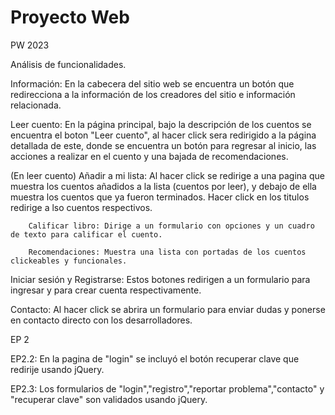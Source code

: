 # Proyecto Web
 PW 2023

 Análisis de funcionalidades.

 Información: En la cabecera del sitio web se encuentra un botón que redirecciona a la información de los creadores del sitio e información relacionada.

 Leer cuento: En la página principal, bajo la descripción de los cuentos se encuentra el boton "Leer cuento", al hacer click sera redirigido
 a la página detallada de este, donde se encuentra un botón para regresar al inicio, las acciones a realizar en el cuento y una bajada de recomendaciones.

 (En leer cuento)
        Añadir a mi lista: Al hacer click se redirige a una pagina que muestra los cuentos añadidos a la lista (cuentos por leer), y debajo de ella muestra 
        los cuentos que ya fueron terminados. Hacer click en los titulos redirige a lso cuentos respectivos.

        Calificar libro: Dirige a un formulario con opciones y un cuadro de texto para calificar el cuento.

        Recomendaciones: Muestra una lista con portadas de los cuentos clickeables y funcionales.

 Iniciar sesión y Registrarse: Estos botones redirigen a un formulario para ingresar y para crear cuenta respectivamente.

 Contacto: Al hacer click se abrira un formulario para enviar dudas y ponerse en contacto directo con los desarrolladores.


EP 2

EP2.2: En la pagina de "login" se incluyó el botón recuperar clave que redirije usando jQuery.

EP2.3: Los formularios de "login","registro","reportar problema","contacto" y "recuperar clave" son validados usando jQuery.

